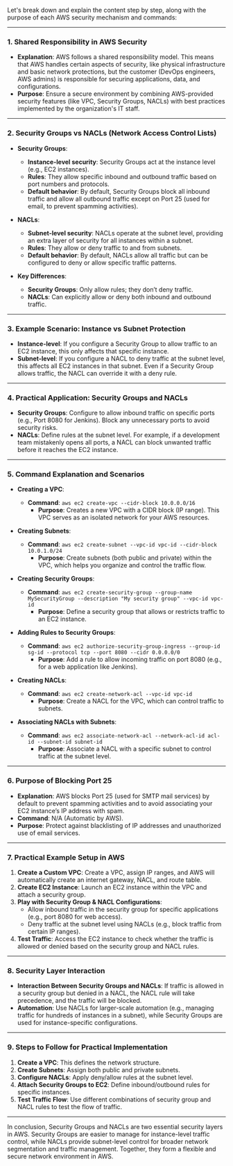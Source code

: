 Let's break down and explain the content step by step, along with the purpose of each AWS security mechanism and commands:

---

### **1. Shared Responsibility in AWS Security**
- **Explanation**: AWS follows a shared responsibility model. This means that AWS handles certain aspects of security, like physical infrastructure and basic network protections, but the customer (DevOps engineers, AWS admins) is responsible for securing applications, data, and configurations.
- **Purpose**: Ensure a secure environment by combining AWS-provided security features (like VPC, Security Groups, NACLs) with best practices implemented by the organization's IT staff.

---

### **2. Security Groups vs NACLs (Network Access Control Lists)**
- **Security Groups**:
  - **Instance-level security**: Security Groups act at the instance level (e.g., EC2 instances).
  - **Rules**: They allow specific inbound and outbound traffic based on port numbers and protocols.
  - **Default behavior**: By default, Security Groups block all inbound traffic and allow all outbound traffic except on Port 25 (used for email, to prevent spamming activities).
  
- **NACLs**:
  - **Subnet-level security**: NACLs operate at the subnet level, providing an extra layer of security for all instances within a subnet.
  - **Rules**: They allow or deny traffic to and from subnets.
  - **Default behavior**: By default, NACLs allow all traffic but can be configured to deny or allow specific traffic patterns.

- **Key Differences**:
  - **Security Groups**: Only allow rules; they don’t deny traffic.
  - **NACLs**: Can explicitly allow or deny both inbound and outbound traffic.

---

### **3. Example Scenario: Instance vs Subnet Protection**
- **Instance-level**: If you configure a Security Group to allow traffic to an EC2 instance, this only affects that specific instance.
- **Subnet-level**: If you configure a NACL to deny traffic at the subnet level, this affects all EC2 instances in that subnet. Even if a Security Group allows traffic, the NACL can override it with a deny rule.

---

### **4. Practical Application: Security Groups and NACLs**
- **Security Groups**: Configure to allow inbound traffic on specific ports (e.g., Port 8080 for Jenkins). Block any unnecessary ports to avoid security risks.
- **NACLs**: Define rules at the subnet level. For example, if a development team mistakenly opens all ports, a NACL can block unwanted traffic before it reaches the EC2 instance.

---

### **5. Command Explanation and Scenarios**
- **Creating a VPC**:
  - **Command**: `aws ec2 create-vpc --cidr-block 10.0.0.0/16`
    - **Purpose**: Creates a new VPC with a CIDR block (IP range). This VPC serves as an isolated network for your AWS resources.
  
- **Creating Subnets**:
  - **Command**: `aws ec2 create-subnet --vpc-id vpc-id --cidr-block 10.0.1.0/24`
    - **Purpose**: Create subnets (both public and private) within the VPC, which helps you organize and control the traffic flow.

- **Creating Security Groups**:
  - **Command**: `aws ec2 create-security-group --group-name MySecurityGroup --description "My security group" --vpc-id vpc-id`
    - **Purpose**: Define a security group that allows or restricts traffic to an EC2 instance.

- **Adding Rules to Security Groups**:
  - **Command**: `aws ec2 authorize-security-group-ingress --group-id sg-id --protocol tcp --port 8080 --cidr 0.0.0.0/0`
    - **Purpose**: Add a rule to allow incoming traffic on port 8080 (e.g., for a web application like Jenkins).

- **Creating NACLs**:
  - **Command**: `aws ec2 create-network-acl --vpc-id vpc-id`
    - **Purpose**: Create a NACL for the VPC, which can control traffic to subnets.

- **Associating NACLs with Subnets**:
  - **Command**: `aws ec2 associate-network-acl --network-acl-id acl-id --subnet-id subnet-id`
    - **Purpose**: Associate a NACL with a specific subnet to control traffic at the subnet level.

---

### **6. Purpose of Blocking Port 25**
- **Explanation**: AWS blocks Port 25 (used for SMTP mail services) by default to prevent spamming activities and to avoid associating your EC2 instance’s IP address with spam.
- **Command**: N/A (Automatic by AWS).
- **Purpose**: Protect against blacklisting of IP addresses and unauthorized use of email services.

---

### **7. Practical Example Setup in AWS**
1. **Create a Custom VPC**: Create a VPC, assign IP ranges, and AWS will automatically create an internet gateway, NACL, and route table.
2. **Create EC2 Instance**: Launch an EC2 instance within the VPC and attach a security group.
3. **Play with Security Group & NACL Configurations**: 
   - Allow inbound traffic in the security group for specific applications (e.g., port 8080 for web access).
   - Deny traffic at the subnet level using NACLs (e.g., block traffic from certain IP ranges).
4. **Test Traffic**: Access the EC2 instance to check whether the traffic is allowed or denied based on the security group and NACL rules.

---

### **8. Security Layer Interaction**
- **Interaction Between Security Groups and NACLs**: If traffic is allowed in a security group but denied in a NACL, the NACL rule will take precedence, and the traffic will be blocked.
- **Automation**: Use NACLs for larger-scale automation (e.g., managing traffic for hundreds of instances in a subnet), while Security Groups are used for instance-specific configurations.

---

### **9. Steps to Follow for Practical Implementation**
1. **Create a VPC**: This defines the network structure.
2. **Create Subnets**: Assign both public and private subnets.
3. **Configure NACLs**: Apply deny/allow rules at the subnet level.
4. **Attach Security Groups to EC2**: Define inbound/outbound rules for specific instances.
5. **Test Traffic Flow**: Use different combinations of security group and NACL rules to test the flow of traffic.

---

In conclusion, Security Groups and NACLs are two essential security layers in AWS. Security Groups are easier to manage for instance-level traffic control, while NACLs provide subnet-level control for broader network segmentation and traffic management. Together, they form a flexible and secure network environment in AWS.